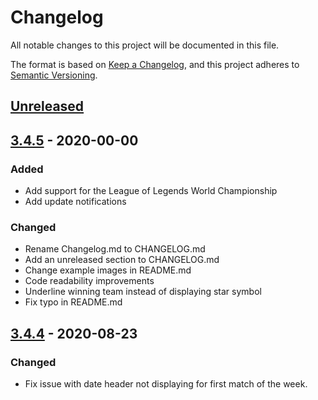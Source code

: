 # Changelog

All notable changes to this project will be documented in this file.

The format is based on [Keep a Changelog](https://keepachangelog.com/en/1.0.0/),
and this project adheres to [Semantic Versioning](https://semver.org/spec/v2.0.0.html).

## [Unreleased](https://github.com/LukeAlSaba/leagueoflegends/compare/v3.4.4...HEAD)

## [3.4.5](https://github.com/LukeAlSaba/leagueoflegends/compare/v3.4.4...v3.4.4) - 2020-00-00
### Added

- Add support for the League of Legends World Championship
- Add update notifications

### Changed

- Rename Changelog.md to CHANGELOG.md
- Add an unreleased section to CHANGELOG.md
- Change example images in README.md
- Code readability improvements
- Underline winning team instead of displaying star symbol
- Fix typo in README.md

## [3.4.4](https://github.com/LukeAlSaba/leagueoflegends/compare/v3.4.4...v3.4.4) - 2020-08-23

### Changed

- Fix issue with date header not displaying for first match of the week.
